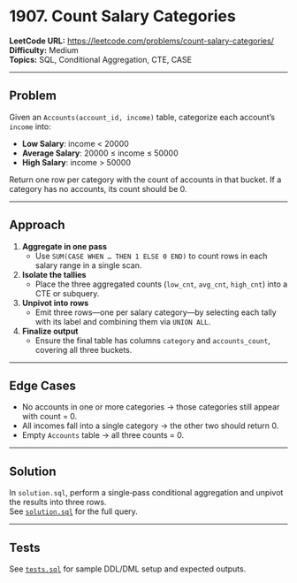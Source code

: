 # 1907. Count Salary Categories

**LeetCode URL:** https://leetcode.com/problems/count-salary-categories/  
**Difficulty:** Medium  
**Topics:** SQL, Conditional Aggregation, CTE, CASE

---

## Problem  
Given an `Accounts(account_id, income)` table, categorize each account’s `income` into:  
- **Low Salary**: income < 20000  
- **Average Salary**: 20000 ≤ income ≤ 50000  
- **High Salary**: income > 50000  

Return one row per category with the count of accounts in that bucket. If a category has no accounts, its count should be 0.

---

## Approach  
1. **Aggregate in one pass**  
   - Use `SUM(CASE WHEN … THEN 1 ELSE 0 END)` to count rows in each salary range in a single scan.  
2. **Isolate the tallies**  
   - Place the three aggregated counts (`low_cnt`, `avg_cnt`, `high_cnt`) into a CTE or subquery.  
3. **Unpivot into rows**  
   - Emit three rows—one per salary category—by selecting each tally with its label and combining them via `UNION ALL`.  
4. **Finalize output**  
   - Ensure the final table has columns `category` and `accounts_count`, covering all three buckets.

---

## Edge Cases  
- No accounts in one or more categories → those categories still appear with count = 0.  
- All incomes fall into a single category → the other two should return 0.  
- Empty `Accounts` table → all three counts = 0.

---

## Solution  
In `solution.sql`, perform a single‐pass conditional aggregation and unpivot the results into three rows.  
See [`solution.sql`](./solution.sql) for the full query.

---

## Tests  
See [`tests.sql`](./tests.sql) for sample DDL/DML setup and expected outputs.  
